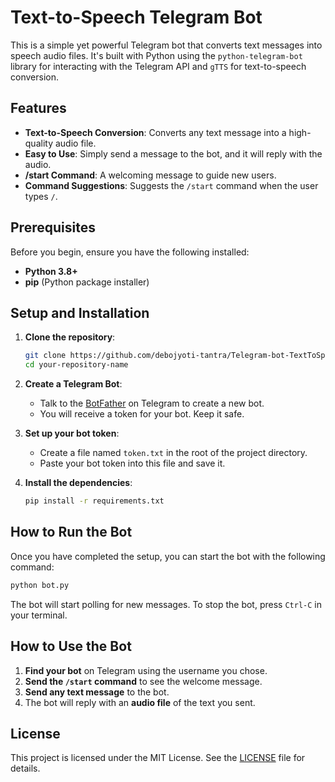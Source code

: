
# Text-to-Speech Telegram Bot

This is a simple yet powerful Telegram bot that converts text messages into speech audio files. It's built with Python using the `python-telegram-bot` library for interacting with the Telegram API and `gTTS` for text-to-speech conversion.

## Features

- **Text-to-Speech Conversion**: Converts any text message into a high-quality audio file.
- **Easy to Use**: Simply send a message to the bot, and it will reply with the audio.
- **/start Command**: A welcoming message to guide new users.
- **Command Suggestions**: Suggests the `/start` command when the user types `/`.

## Prerequisites

Before you begin, ensure you have the following installed:

- **Python 3.8+**
- **pip** (Python package installer)

## Setup and Installation

1.  **Clone the repository**:

    ```bash
    git clone https://github.com/debojyoti-tantra/Telegram-bot-TextToSpeechGenerator.git
    cd your-repository-name
    ```

2.  **Create a Telegram Bot**:

    - Talk to the [BotFather](https://t.me/BotFather) on Telegram to create a new bot.
    - You will receive a token for your bot. Keep it safe.

3.  **Set up your bot token**:

    - Create a file named `token.txt` in the root of the project directory.
    - Paste your bot token into this file and save it.

4.  **Install the dependencies**:

    ```bash
    pip install -r requirements.txt
    ```

## How to Run the Bot

Once you have completed the setup, you can start the bot with the following command:

```bash
python bot.py
```

The bot will start polling for new messages. To stop the bot, press `Ctrl-C` in your terminal.

## How to Use the Bot

1.  **Find your bot** on Telegram using the username you chose.
2.  **Send the `/start` command** to see the welcome message.
3.  **Send any text message** to the bot.
4.  The bot will reply with an **audio file** of the text you sent.

## License

This project is licensed under the MIT License. See the [LICENSE](LICENSE) file for details.
